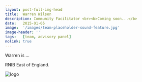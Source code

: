```yaml
---
layout: post-full-img-head
title:  Warren Wilson
description: Community Facilitator <br><b>Coming soon...</b>
date:   2015-01-05
image:  '/images/team-placeholder-sound-feature.jpg'
image-header: ''
tags:   [team, advisory panel]
nolink: true
---
```

Warren is ... 


RNIB East of England.


<img class="lazy" data-src="../images/team-panel-rnib.png" alt="logo">
